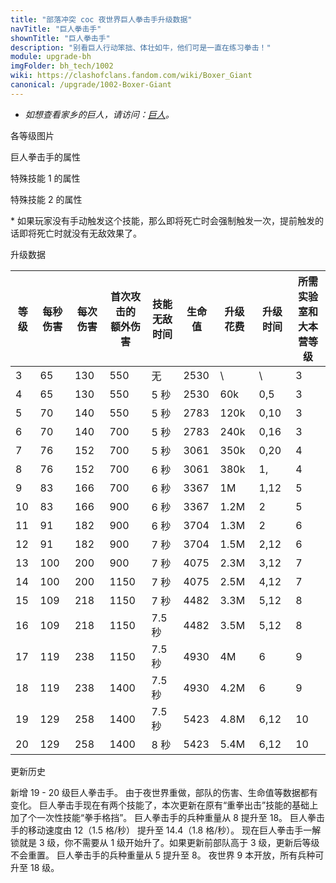 ```yaml
---
title: "部落冲突 coc 夜世界巨人拳击手升级数据"
navTitle: "巨人拳击手"
shownTitle: "巨人拳击手"
description: "别看巨人行动笨拙、体壮如牛，他们可是一直在练习拳击！"
module: upgrade-bh
imgFolder: bh_tech/1002
wiki: https://clashofclans.fandom.com/wiki/Boxer_Giant
canonical: /upgrade/1002-Boxer-Giant
---
```


- *如想查看家乡的巨人，请访问：[巨人](/upgrade/0002-Giant)。*

<UnitInfo :folder="$frontmatter.imgFolder" imgSrc="Boxer_Giant_info.png" :imgAlt="$frontmatter.navTitle" :description="$frontmatter.description" />

<SmallTitle>各等级图片</SmallTitle>

<Panel>
    <UnitImgGroup :folder="$frontmatter.imgFolder">
        <UnitImg imgTitle="3 - 7 级" imgSrc="Boxer_Giant3.png" />
        <UnitImg imgTitle="8 - 11 级" imgSrc="Boxer_Giant8.png" />
        <UnitImg imgTitle="12 - 15 级" imgSrc="Boxer_Giant12.png" />
        <UnitImg imgTitle="16 - 19 级" imgSrc="Boxer_Giant16.png" />
        <UnitImg imgTitle="20 级" imgSrc="Boxer_Giant20.png" />
    </UnitImgGroup>
</Panel>

<SmallTitle>巨人拳击手的属性</SmallTitle>

<UnitProperties>
    <UnitProperty pKey="攻击偏好" pValue="防御建筑" />
    <UnitProperty pKey="伤害类型" pValue="单体伤害" />
    <UnitProperty pKey="攻击的目标" pValue="仅地面目标" />
    <UnitProperty pKey="部队重量" pValue="18" />
    <UnitProperty pKey="移动速度" pValue="1.8 格/秒" />
    <UnitProperty pKey="攻击速度" pValue="2 秒/次" />
    <UnitProperty pKey="攻击距离" pValue="1 格" />
    <UnitProperty pKey="每个兵营的部队数量" pValue="1" />
    <UnitProperty pKey="所需训练营等级" pValue="3" />
    <UnitProperty pKey="所需夜世界大本等级" pValue="3" />
</UnitProperties>

<SmallTitle>特殊技能 1 的属性</SmallTitle>

<UnitProperties>
    <UnitProperty pKey="技能名称" pValue="重拳出击" />
    <UnitProperty pKey="技能类型" pValue="被动技能" />
    <UnitProperty pKey="技能描述" pValue="首次攻击造成额外伤害" />
</UnitProperties>

<SmallTitle>特殊技能 2 的属性</SmallTitle>

<UnitProperties>
    <UnitProperty pKey="技能名称" pValue="拳手格挡" />
    <UnitProperty pKey="技能类型" pValue="一次性技能" />
    <UnitProperty pKey="技能描述" pValue="使用后保持几秒的无敌状态<sup>*</sup>" />
</UnitProperties>

\* 如果玩家没有手动触发这个技能，那么即将死亡时会强制触发一次，提前触发的话即将死亡时就没有无敌效果了。

<SmallTitle>升级数据</SmallTitle>

<script setup>
const tableExtraInfo = [
    {
        "column": 6,
        "type": "cost",
        "gpClass": "research",
        "icon": "Elixir2"
    },
    {
        "column": 7,
        "type": "time",
        "gpClass": "research"
    }
];
</script>

<UnitTable :tableExtraInfo="tableExtraInfo">

| 等级 | 每秒伤害 | 每次伤害|首次攻击的<br>额外伤害|技能<br>无敌时间|  生命值  | 升级花费 | 升级时间 |所需实验室和<br>大本营等级|
| ---- |   ---   |   ---  |         ---        |       ---      |   ---   |   ---   |    ---   |           ---          |
|   3  |    65   |   130  |         550        |        无      |   2530  |    \    |     \    |            3           |
|   4  |    65   |   130  |         550        |       5 秒     |   2530  |    60k  |  0,5     |            3           |
|   5  |    70   |   140  |         550        |       5 秒     |   2783  |   120k  |  0,10    |            3           |
|   6  |    70   |   140  |         700        |       5 秒     |   2783  |   240k  |  0,16    |            3           |
|   7  |    76   |   152  |         700        |       5 秒     |   3061  |   350k  |  0,20    |            4           |
|   8  |    76   |   152  |         700        |       6 秒     |   3061  |   380k  |  1,      |            4           |
|   9  |    83   |   166  |         700        |       6 秒     |   3367  |     1M  |  1,12    |            5           |
|  10  |    83   |   166  |         900        |       6 秒     |   3367  |   1.2M  |  2       |            5           |
|  11  |    91   |   182  |         900        |       6 秒     |   3704  |   1.3M  |  2       |            6           |
|  12  |    91   |   182  |         900        |       7 秒     |   3704  |   1.5M  |  2,12    |            6           |
|  13  |   100   |   200  |         900        |       7 秒     |   4075  |   2.3M  |  3,12    |            7           |
|  14  |   100   |   200  |        1150        |       7 秒     |   4075  |   2.5M  |  4,12    |            7           |
|  15  |   109   |   218  |        1150        |       7 秒     |   4482  |   3.3M  |  5,12    |            8           |
|  16  |   109   |   218  |        1150        |     7.5 秒     |   4482  |   3.5M  |  5,12    |            8           |
|  17  |   119   |   238  |        1150        |     7.5 秒     |   4930  |     4M  |  6       |            9           |
|  18  |   119   |   238  |        1400        |     7.5 秒     |   4930  |   4.2M  |  6       |            9           |
|  19  |   129   |   258  |        1400        |     7.5 秒     |   5423  |   4.8M  |  6,12    |           10           |
|  20  |   129   |   258  |        1400        |       8 秒     |   5423  |   5.4M  |  6,12    |           10           |
</UnitTable>

<SmallTitle>更新历史</SmallTitle>

<Timeline>
    <TimelineItem date="2023/05/15">
        <TimelineRow>新增 19 - 20 级巨人拳击手。</TimelineRow>
        <TimelineRow>由于夜世界重做，部队的伤害、生命值等数据都有变化。</TimelineRow>
        <TimelineRow>巨人拳击手现在有两个技能了，本次更新在原有“重拳出击”技能的基础上加了个一次性技能“拳手格挡”。</TimelineRow>
        <TimelineRow>巨人拳击手的兵种重量从 8 提升至 18。</TimelineRow>
        <TimelineRow>巨人拳击手的移动速度由 12（1.5 格/秒） 提升至 14.4（1.8 格/秒）。</TimelineRow>
        <TimelineRow>现在巨人拳击手一解锁就是 3 级，你不需要从 1 级开始升了。如果更新前部队高于 3 级，更新后等级不会重置。</TimelineRow>
    </TimelineItem>
    <TimelineItem date="2020/06/22">
        <TimelineRow>巨人拳击手的兵种重量从 5 提升至 8。</TimelineRow>
    </TimelineItem>
    <TimelineItem date="2019/06/18">
        <TimelineRow>夜世界 9 本开放，所有兵种可升至 18 级。</TimelineRow>
    </TimelineItem>
    <TimelineItem :historyBottom="true" />
</Timeline>